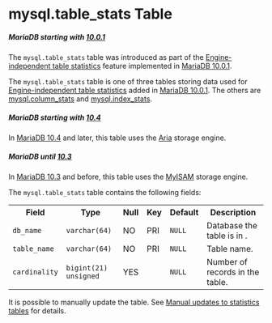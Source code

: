 # mysql.table_stats Table

##### MariaDB starting with [10.0.1](/kb/en/mariadb-1001-release-notes/)

The `mysql.table_stats` table was introduced as part of the [Engine-independent table statistics](/replication/optimization-and-tuning/query-optimizations/statistics-for-optimizing-queries/engine-independent-table-statistics/) feature implemented in [MariaDB 10.0.1](/kb/en/mariadb-1001-release-notes/).

The `mysql.table_stats` table is one of three tables storing data used for [Engine-independent table statistics](/replication/optimization-and-tuning/query-optimizations/statistics-for-optimizing-queries/engine-independent-table-statistics/) added in [MariaDB 10.0.1](/kb/en/mariadb-1001-release-notes/). The others are [mysql.column_stats](/sql-statements-structure/sql-statements/administrative-sql-statements/system-tables/the-mysql-database-tables/mysqlcolumn_stats-table/) and [mysql.index_stats](/sql-statements-structure/sql-statements/administrative-sql-statements/system-tables/the-mysql-database-tables/mysqlindex_stats-table/).

##### MariaDB starting with [10.4](/kb/en/what-is-mariadb-104/)

In [MariaDB 10.4](/kb/en/what-is-mariadb-104/) and later, this table uses the [Aria](/columns-storage-engines-and-plugins/storage-engines/aria/) storage engine.

##### MariaDB until [10.3](/kb/en/what-is-mariadb-103/)

In [MariaDB 10.3](/kb/en/what-is-mariadb-103/) and before, this table uses the [MyISAM](/columns-storage-engines-and-plugins/storage-engines/myisam-storage-engine/) storage engine.

The `mysql.table_stats` table contains the following fields:

<table><tbody><tr><th>Field</th><th>Type</th><th>Null</th><th>Key</th><th>Default</th><th>Description</th></tr>
<tr><td><code>db_name</code></td><td><code>varchar(64)</code></td><td>NO</td><td>PRI</td><td><code>NULL</code></td><td>Database the table is in .</td></tr>
<tr><td><code>table_name</code></td><td><code>varchar(64)</code></td><td>NO</td><td>PRI</td><td><code>NULL</code></td><td>Table name.</td></tr>
<tr><td><code>cardinality</code></td><td><code>bigint(21) unsigned</code></td><td>YES</td><td></td><td><code>NULL</code></td><td>Number of records in the table.</td></tr>
</tbody></table>

It is possible to manually update the table. See [Manual updates to statistics tables](/kb/en/engine-independent-table-statistics/#manual-updates-to-statistics-tables) for details.